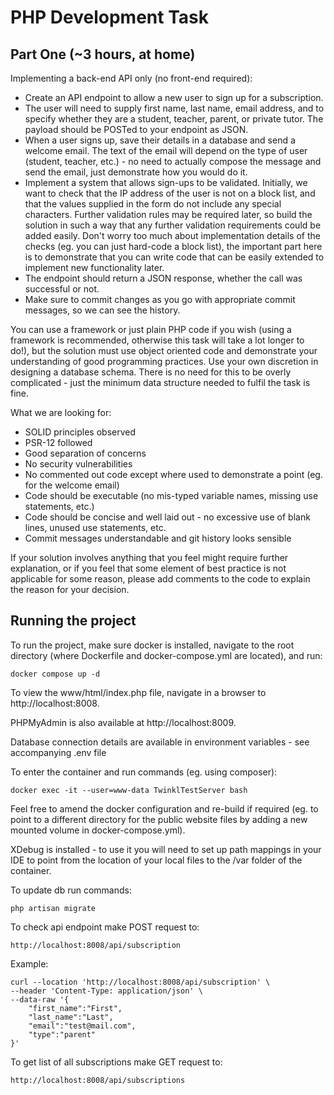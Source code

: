 # PHP Development Task
## Part One (~3 hours, at home)

Implementing a back-end API only (no front-end required):

* Create an API endpoint to allow a new user to sign up for a subscription.
* The user will need to supply first name, last name, email address, and to specify whether they are a student, teacher, parent, or private tutor. The payload should be POSTed to your endpoint as JSON.
* When a user signs up, save their details in a database and send a welcome email. The text of the email will depend on the type of user (student, teacher, etc.) - no need to actually compose the message and send the email, just demonstrate how you would do it.
* Implement a system that allows sign-ups to be validated. Initially, we want to check that the IP address of the user is not on a block list, and that the values supplied in the form do not include any special characters. Further validation rules may be required later, so build the solution in such a way that any further validation requirements could be added easily. Don't worry too much about implementation details of the checks (eg. you can just hard-code a block list), the important part here is to demonstrate that you can write code that can be easily extended to implement new functionality later.
* The endpoint should return a JSON response, whether the call was successful or not.
* Make sure to commit changes as you go with appropriate commit messages, so we can see the history.

You can use a framework or just plain PHP code if you wish (using a framework is recommended, otherwise this task will take a lot longer to do!), but the solution must use object oriented code and demonstrate your understanding of good programming practices. Use your own discretion in designing a database schema. There is no need for this to be overly complicated - just the minimum data structure needed to fulfil the task is fine.

What we are looking for:

* SOLID principles observed
* PSR-12 followed
* Good separation of concerns
* No security vulnerabilities
* No commented out code except where used to demonstrate a point (eg. for the welcome email)
* Code should be executable (no mis-typed variable names, missing use statements, etc.)
* Code should be concise and well laid out - no excessive use of blank lines, unused use statements, etc.
* Commit messages understandable and git history looks sensible
 
If your solution involves anything that you feel might require further explanation, or if you feel that some element of best practice is not applicable for some reason, please add comments to the code to explain the reason for your decision.

## Running the project
To run the project, make sure docker is installed, navigate to the root directory 
(where Dockerfile and docker-compose.yml are located), and run:

`docker compose up -d`

To view the www/html/index.php file, navigate in a browser to http://localhost:8008.

PHPMyAdmin is also available at http://localhost:8009.

Database connection details are available in environment variables - see accompanying .env file

To enter the container and run commands (eg. using composer):

`docker exec -it --user=www-data TwinklTestServer bash`

Feel free to amend the docker configuration and re-build if required 
(eg. to point to a different directory for the public website files by adding
a new mounted volume in docker-compose.yml). 

XDebug is installed - to use it you will need to set up path mappings in your IDE to 
point from the location of your local files to the /var folder of the container.

To update db run commands:

`php artisan migrate`

To check api endpoint make POST request to:

`http://localhost:8008/api/subscription`

Example:

```
curl --location 'http://localhost:8008/api/subscription' \
--header 'Content-Type: application/json' \
--data-raw '{
    "first_name":"First",
    "last_name":"Last",
    "email":"test@mail.com",
    "type":"parent"
}'
```

To get list of all subscriptions make GET request to:

`http://localhost:8008/api/subscriptions`
